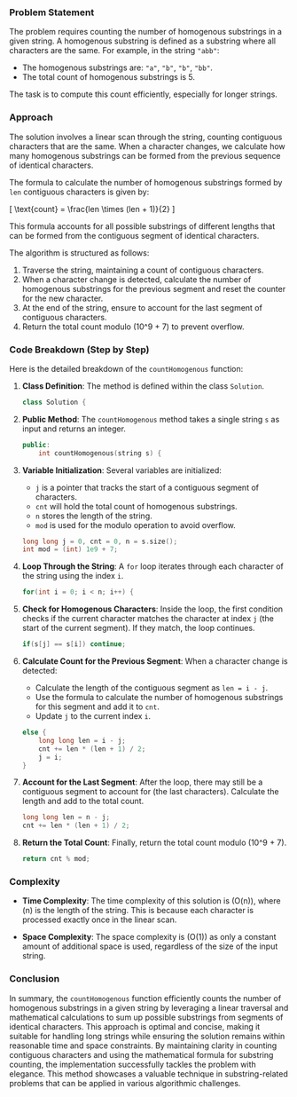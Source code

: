 ### Problem Statement

The problem requires counting the number of homogenous substrings in a given string. A homogenous substring is defined as a substring where all characters are the same. For example, in the string `"abb"`:
- The homogenous substrings are: `"a"`, `"b"`, `"b"`, `"bb"`.
- The total count of homogenous substrings is 5.

The task is to compute this count efficiently, especially for longer strings.

### Approach

The solution involves a linear scan through the string, counting contiguous characters that are the same. When a character changes, we calculate how many homogenous substrings can be formed from the previous sequence of identical characters. 

The formula to calculate the number of homogenous substrings formed by `len` contiguous characters is given by:

\[
\text{count} = \frac{len \times (len + 1)}{2}
\]

This formula accounts for all possible substrings of different lengths that can be formed from the contiguous segment of identical characters.

The algorithm is structured as follows:
1. Traverse the string, maintaining a count of contiguous characters.
2. When a character change is detected, calculate the number of homogenous substrings for the previous segment and reset the counter for the new character.
3. At the end of the string, ensure to account for the last segment of contiguous characters.
4. Return the total count modulo \(10^9 + 7\) to prevent overflow.

### Code Breakdown (Step by Step)

Here is the detailed breakdown of the `countHomogenous` function:

1. **Class Definition**: The method is defined within the class `Solution`.

   ```cpp
   class Solution {
   ```

2. **Public Method**: The `countHomogenous` method takes a single string `s` as input and returns an integer.

   ```cpp
   public:
       int countHomogenous(string s) {
   ```

3. **Variable Initialization**: Several variables are initialized:
   - `j` is a pointer that tracks the start of a contiguous segment of characters.
   - `cnt` will hold the total count of homogenous substrings.
   - `n` stores the length of the string.
   - `mod` is used for the modulo operation to avoid overflow.

   ```cpp
   long long j = 0, cnt = 0, n = s.size();
   int mod = (int) 1e9 + 7;
   ```

4. **Loop Through the String**: A `for` loop iterates through each character of the string using the index `i`.

   ```cpp
   for(int i = 0; i < n; i++) {
   ```

5. **Check for Homogenous Characters**: Inside the loop, the first condition checks if the current character matches the character at index `j` (the start of the current segment). If they match, the loop continues.

   ```cpp
   if(s[j] == s[i]) continue;
   ```

6. **Calculate Count for the Previous Segment**: When a character change is detected:
   - Calculate the length of the contiguous segment as `len = i - j`.
   - Use the formula to calculate the number of homogenous substrings for this segment and add it to `cnt`.
   - Update `j` to the current index `i`.

   ```cpp
   else {
       long long len = i - j;
       cnt += len * (len + 1) / 2;
       j = i;                
   }
   ```

7. **Account for the Last Segment**: After the loop, there may still be a contiguous segment to account for (the last characters). Calculate the length and add to the total count.

   ```cpp
   long long len = n - j;
   cnt += len * (len + 1) / 2; 
   ```

8. **Return the Total Count**: Finally, return the total count modulo \(10^9 + 7\).

   ```cpp
   return cnt % mod;
   ```

### Complexity

- **Time Complexity**: The time complexity of this solution is \(O(n)\), where \(n\) is the length of the string. This is because each character is processed exactly once in the linear scan.
  
- **Space Complexity**: The space complexity is \(O(1)\) as only a constant amount of additional space is used, regardless of the size of the input string.

### Conclusion

In summary, the `countHomogenous` function efficiently counts the number of homogenous substrings in a given string by leveraging a linear traversal and mathematical calculations to sum up possible substrings from segments of identical characters. This approach is optimal and concise, making it suitable for handling long strings while ensuring the solution remains within reasonable time and space constraints. By maintaining clarity in counting contiguous characters and using the mathematical formula for substring counting, the implementation successfully tackles the problem with elegance. This method showcases a valuable technique in substring-related problems that can be applied in various algorithmic challenges.